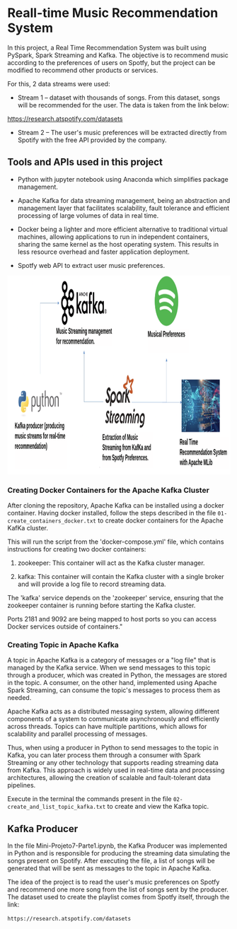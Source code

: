 # Reall-time Music Recommendation System

In this project, a Real Time Recommendation System was built using PySpark, Spark Streaming and Kafka. The objective is to recommend music according to the preferences of users on Spotfy, but the project can be modified to recommend other products or services.

For this, 2 data streams were used:
* Stream 1 – dataset with thousands of songs. From this dataset, songs will be recommended for the user. The data is taken from the link below:

https://research.atspotify.com/datasets

* Stream 2 – The user's music preferences will be extracted directly from Spotify with the free API provided by the company.

## Tools and APIs used in this project

* Python with jupyter notebook using Anaconda which simplifies package management.

* Apache Kafka for data streaming management, being an abstraction and management layer that facilitates scalability, fault tolerance and efficient processing of large volumes of data in real time.

* Docker being a lighter and more efficient alternative to traditional virtual machines, allowing applications to run in independent containers, sharing the same kernel as the host operating system. This results in less resource overhead and faster application deployment.

* Spotfy web API to extract user music preferences.


<img src="images/solution_architecture.png" alt="Descrição da imagem" width="1000" height="450">


### Creating Docker Containers for the Apache Kafka Cluster

After cloning the repository, Apache Kafka can be installed using a docker container. Having docker installed, follow the steps described in the file `01-create_containers_docker.txt` to create docker containers for the Apache KafKa cluster.

This will run the script from the 'docker-compose.yml' file, which contains instructions for creating two docker containers:

1. zookeeper: This container will act as the Kafka cluster manager.

2. kafka: This container will contain the Kafka cluster with a single broker and will provide a log file to record streaming data.

The 'kafka' service depends on the 'zookeeper' service, ensuring that the zookeeper container is running before starting the Kafka cluster.


Ports 2181 and 9092 are being mapped to host ports so you can access Docker services outside of containers."

### Creating Topic in Apache Kafka

A topic in Apache Kafka is a category of messages or a "log file" that is managed by the Kafka service. When we send messages to this topic through a producer, which was created in Python, the messages are stored in the topic. A consumer, on the other hand, implemented using Apache Spark Streaming, can consume the topic's messages to process them as needed.

Apache Kafka acts as a distributed messaging system, allowing different components of a system to communicate asynchronously and efficiently across threads. Topics can have multiple partitions, which allows for scalability and parallel processing of messages.

Thus, when using a producer in Python to send messages to the topic in Kafka, you can later process them through a consumer with Spark Streaming or any other technology that supports reading streaming data from Kafka. This approach is widely used in real-time data and processing architectures, allowing the creation of scalable and fault-tolerant data pipelines.

Execute in the terminal the commands present in the file `02-create_and_list_topic_kafka.txt` to create and view the Kafka topic.

## Kafka Producer

In the file Mini-Projeto7-Parte1.ipynb, the Kafka Producer was implemented in Python and is responsible for producing the streaming data simulating the songs present on Spotify. After executing the file, a list of songs will be generated that will be sent as messages to the topic in Apache Kafka.

The idea of the project is to read the user's music preferences on Spotfy and recommend one more song from the list of songs sent by the producer. The dataset used to create the playlist comes from Spotfy itself, through the link:

```https://research.atspotify.com/datasets```
